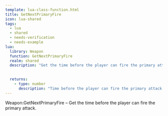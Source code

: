 ```yaml
---
template: lua-class-function.html
title: GetNextPrimaryFire
icon: lua-shared
tags:
  - lua
  - shared
  - needs-verification
  - needs-example
lua:
  library: Weapon
  function: GetNextPrimaryFire
  realm: shared
  description: "Get the time before the player can fire the primary attack."
  
  
  returns:
    - type: number
      description: "Time before the player can fire the primary attack."
---
```


<div class="lua__search__keywords">
Weapon:GetNextPrimaryFire &#x2013; Get the time before the player can fire the primary attack.
</div>
